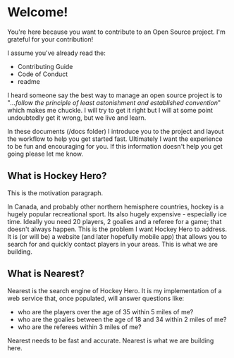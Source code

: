 # Welcome! 

You're here because you want to contribute to an Open Source project. I'm grateful for your contribution!

I assume you've already read the: 

- Contributing Guide
- Code of Conduct
- readme

I heard someone say the best way to manage an open source project is to "*...follow the principle of least astonishment and established convention*" which makes me chuckle. I will try to get it right but I will at some point undoubtedly get it wrong, but we live and learn. 

In these documents (/docs folder) I introduce you to the project and layout the workflow to help you get started fast. Ultimately I want the experience to be fun and encouraging for you. If this information doesn't help you get going please let me know. 



## What is Hockey Hero? 

This is the motivation paragraph. 

In Canada, and probably other northern hemisphere countries, hockey is a hugely popular recreational sport. Its also hugely expensive - especially ice time.  Ideally you need 20 players, 2 goalies and a referee for a game; that doesn't always happen. This is the problem I want Hockey Hero to address. It is (or will be) a website (and later hopefully mobile app) that allows you to search for and quickly contact players in your areas. This is what we are building. 

## What is Nearest? 

Nearest is the search engine of Hockey Hero. It is my implementation of a web service that, once populated, will answer questions like: 

- who are the players over the age of 35 within 5 miles of me? 
- who are the goalies between the age of 18 and 34 within 2 miles of me? 
- who are the referees within 3 miles of me? 

Nearest needs to be fast and accurate. Nearest is what we are building here. 

 



